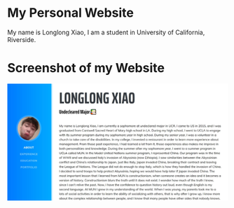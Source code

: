 # My Personal Website

My name is Longlong Xiao, I am a student in University of California, Riverside.

# Screenshot of my Website

![Description of Image](img/yourimage.jpg)